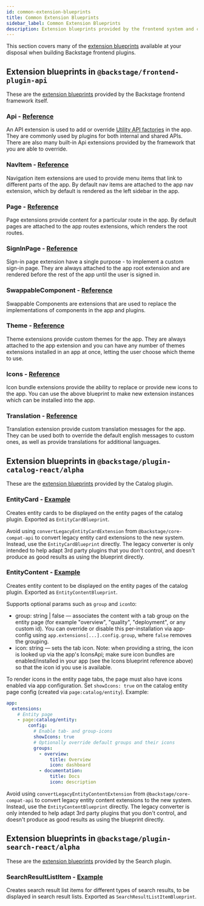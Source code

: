 ```yaml
---
id: common-extension-blueprints
title: Common Extension Blueprints
sidebar_label: Common Extension Blueprints
description: Extension blueprints provided by the frontend system and core features
---
```


This section covers many of the [extension blueprints](../architecture/23-extension-blueprints.md) available at your disposal when building Backstage frontend plugins.

## Extension blueprints in `@backstage/frontend-plugin-api`

These are the [extension blueprints](../architecture/23-extension-blueprints.md) provided by the Backstage frontend framework itself.

### Api - [Reference](../../reference/frontend-plugin-api.apiblueprint.md)

An API extension is used to add or override [Utility API factories](../utility-apis/01-index.md) in the app. They are commonly used by plugins for both internal and shared APIs. There are also many built-in Api extensions provided by the framework that you are able to override.

### NavItem - [Reference](../../reference/frontend-plugin-api.navitemblueprint.md)

Navigation item extensions are used to provide menu items that link to different parts of the app. By default nav items are attached to the app nav extension, which by default is rendered as the left sidebar in the app.

### Page - [Reference](../../reference/frontend-plugin-api.pageblueprint.md)

Page extensions provide content for a particular route in the app. By default pages are attached to the app routes extensions, which renders the root routes.

### SignInPage - [Reference](../../reference/frontend-plugin-api.signinpageblueprint.md)

Sign-in page extension have a single purpose - to implement a custom sign-in page. They are always attached to the app root extension and are rendered before the rest of the app until the user is signed in.

### SwappableComponent - [Reference](../../reference/frontend-plugin-api.swappablecomponentblueprint.md)

Swappable Components are extensions that are used to replace the implementations of components in the app and plugins.

### Theme - [Reference](../../reference/frontend-plugin-api.themeblueprint.md)

Theme extensions provide custom themes for the app. They are always attached to the app extension and you can have any number of themes extensions installed in an app at once, letting the user choose which theme to use.

### Icons - [Reference](../../reference/frontend-plugin-api.iconbundleblueprint.md)

Icon bundle extensions provide the ability to replace or provide new icons to the app. You can use the above blueprint to make new extension instances which can be installed into the app.

### Translation - [Reference](../../reference/frontend-plugin-api.translationblueprint.md)

Translation extension provide custom translation messages for the app. They can be used both to override the default english messages to custom ones, as well as provide translations for additional languages.

## Extension blueprints in `@backstage/plugin-catalog-react/alpha`

These are the [extension blueprints](../architecture/23-extension-blueprints.md) provided by the Catalog plugin.

### EntityCard - [Example](https://github.com/backstage/backstage/blob/75e79518eafc6e6eb55585f166667418419662de/plugins/org/src/alpha.tsx#L27-L36)

Creates entity cards to be displayed on the entity pages of the catalog plugin. Exported as `EntityCardBlueprint`.

Avoid using `convertLegacyEntityCardExtension` from `@backstage/core-compat-api` to convert legacy entity card extensions to the new system. Instead, use the `EntityCardBlueprint` directly. The legacy converter is only intended to help adapt 3rd party plugins that you don't control, and doesn't produce as good results as using the blueprint directly.

### EntityContent - [Example](https://github.com/backstage/backstage/blob/cd71065a02bed740011daee96a865108a785dff6/plugins/kubernetes/src/alpha/entityContents.tsx#L22-L34)

Creates entity content to be displayed on the entity pages of the catalog plugin. Exported as `EntityContentBlueprint`.

Supports optional params such as `group` and `icon`to:

- group: string | false — associates the content with a tab group on the entity page (for example "overview", "quality", "deployment", or any custom id). You can override or disable this per-installation via app-config using `app.extensions[...].config.group`, where `false` removes the grouping.
- icon: string — sets the tab icon. Note: when providing a string, the icon is looked up via the app's IconsApi; make sure icon bundles are enabled/installed in your app (see the Icons blueprint reference above) so that the icon id you use is available.

To render icons in the entity page tabs, the page must also have icons enabled via app configuration. Set `showIcons: true` on the catalog entity page config (created via `page:catalog/entity`). Example:

```yaml
app:
  extensions:
    # Entity page
    - page:catalog/entity:
        config:
          # Enable tab- and group-icons
          showIcons: true
          # Optionally override default groups and their icons
          groups:
            - overview:
                title: Overview
                icon: dashboard
            - documentation:
                title: Docs
                icon: description
```

Avoid using `convertLegacyEntityContentExtension` from `@backstage/core-compat-api` to convert legacy entity content extensions to the new system. Instead, use the `EntityContentBlueprint` directly. The legacy converter is only intended to help adapt 3rd party plugins that you don't control, and doesn't produce as good results as using the blueprint directly.

## Extension blueprints in `@backstage/plugin-search-react/alpha`

These are the [extension blueprints](../architecture/23-extension-blueprints.md) provided by the Search plugin.

### SearchResultListItem - [Example](https://github.com/backstage/backstage/blob/8cb9a85596a5417a004811ffa429527b17ce9b72/plugins/catalog/src/alpha/searchResultItems.tsx#L19-L27)

Creates search result list items for different types of search results, to be displayed in search result lists. Exported as `SearchResultListItemBlueprint`.
